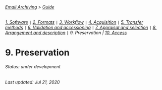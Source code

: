 ###### [Email Archiving](../README.md) > [Guide](./00-introduction.md)
###### [1. Software](./01-software.md) `|` [2. Formats](./02-formats.md) `|` [3. Workflow](./03-workflow.md) `|` [4. Acquisition](./04-acquisition.md) `|` [5. Transfer methods](./05-transfer-methods.md) `|` [6. Validation and accessioning](./06-accessioning.md) `|` [7. Appraisal and selection](./07-appraisal-selection.md) `|` [8. Arrangement and description](./08-arrangement-description.md) `|` 9. Preservation | [10. Access](./10-access.md)

# 9. Preservation

###### Status: under development

###### Last updated: Jul 21, 2020
